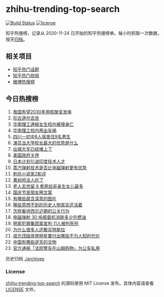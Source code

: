 # zhihu-trending-top-search

[![Build Status](https://github.com/justjavac/zhihu-trending-top-search/workflows/ci/badge.svg?branch=main)](https://github.com/justjavac/zhihu-trending-top-search/actions)
[![license](https://img.shields.io/github/license/justjavac/zhihu-trending-top-search)](https://github.com/justjavac/zhihu-trending-top-search/blob/main/LICENSE)

知乎热搜榜，记录从 2020-11-24 日开始的知乎热搜榜单。每小时抓取一次数据，按天[归档](./archives)。

## 相关项目

- [知乎热门话题](https://github.com/justjavac/zhihu-trending-hot-questions)
- [知乎热门视频](https://github.com/justjavac/zhihu-trending-hot-video)
- [微博热搜榜](https://github.com/justjavac/weibo-trending-hot-search)

## 今日热搜榜

<!-- BEGIN -->
<!-- 最后更新时间 Thu Oct 02 2025 09:36:53 GMT+0800 (China Standard Time) -->

1. [我国有望2030年用核聚变发电](https://www.zhihu.com/search?q=%E6%88%91%E5%9B%BD%E6%9C%89%E6%9C%9B2030%E5%B9%B4%E7%94%A8%E6%A0%B8%E8%81%9A%E5%8F%98%E5%8F%91%E7%94%B5)
1. [珍古道尔去世](https://www.zhihu.com/search?q=%E7%8F%8D%E5%8F%A4%E9%81%93%E5%B0%94%E5%8E%BB%E4%B8%96)
1. [华南理工通报女生校内被撞身亡](https://www.zhihu.com/search?q=%E5%8D%8E%E5%8D%97%E7%90%86%E5%B7%A5%E9%80%9A%E6%8A%A5%E5%A5%B3%E7%94%9F%E6%A0%A1%E5%86%85%E8%A2%AB%E6%92%9E%E8%BA%AB%E4%BA%A1)
1. [华南理工校内再出车祸](https://www.zhihu.com/search?q=%E5%8D%8E%E5%8D%97%E7%90%86%E5%B7%A5%E6%A0%A1%E5%86%85%E5%86%8D%E5%87%BA%E8%BD%A6%E7%A5%B8)
1. [四川一初中8人宿舍住9名男生](https://www.zhihu.com/search?q=%E5%9B%9B%E5%B7%9D%E4%B8%80%E5%88%9D%E4%B8%AD8%E4%BA%BA%E5%AE%BF%E8%88%8D%E4%BD%8F9%E5%90%8D%E7%94%B7%E7%94%9F)
1. [演员当大学校长最大的优势是什么](https://www.zhihu.com/search?q=%E6%BC%94%E5%91%98%E5%BD%93%E5%A4%A7%E5%AD%A6%E6%A0%A1%E9%95%BF%E6%9C%80%E5%A4%A7%E7%9A%84%E4%BC%98%E5%8A%BF%E6%98%AF%E4%BB%80%E4%B9%88)
1. [出城大军已经堵上了](https://www.zhihu.com/search?q=%E5%87%BA%E5%9F%8E%E5%A4%A7%E5%86%9B%E5%B7%B2%E7%BB%8F%E5%A0%B5%E4%B8%8A%E4%BA%86)
1. [美国政府关停](https://www.zhihu.com/search?q=%E7%BE%8E%E5%9B%BD%E6%94%BF%E5%BA%9C%E5%85%B3%E5%81%9C)
1. [日本计划引进印度技术人才](https://www.zhihu.com/search?q=%E6%97%A5%E6%9C%AC%E8%AE%A1%E5%88%92%E5%BC%95%E8%BF%9B%E5%8D%B0%E5%BA%A6%E6%8A%80%E6%9C%AF%E4%BA%BA%E6%89%8D)
1. [蒸汽弹射技术是否比电磁弹射更有优势](https://www.zhihu.com/search?q=%E8%92%B8%E6%B1%BD%E5%BC%B9%E5%B0%84%E6%8A%80%E6%9C%AF%E6%98%AF%E5%90%A6%E6%AF%94%E7%94%B5%E7%A3%81%E5%BC%B9%E5%B0%84%E6%9B%B4%E6%9C%89%E4%BC%98%E5%8A%BF)
1. [刺杀小说家2影评](https://www.zhihu.com/search?q=%E5%88%BA%E6%9D%80%E5%B0%8F%E8%AF%B4%E5%AE%B62%E5%BD%B1%E8%AF%84)
1. [黄焖鸡没人吃了](https://www.zhihu.com/search?q=%E9%BB%84%E7%84%96%E9%B8%A1%E6%B2%A1%E4%BA%BA%E5%90%83%E4%BA%86)
1. [老人去世留 8 套房给非亲生女儿最多](https://www.zhihu.com/search?q=%E8%80%81%E4%BA%BA%E5%8E%BB%E4%B8%96%E7%95%99%208%20%E5%A5%97%E6%88%BF%E7%BB%99%E9%9D%9E%E4%BA%B2%E7%94%9F%E5%A5%B3%E5%84%BF%E6%9C%80%E5%A4%9A)
1. [国庆节发朋友圈文案](https://www.zhihu.com/search?q=%E5%9B%BD%E5%BA%86%E8%8A%82%E5%8F%91%E6%9C%8B%E5%8F%8B%E5%9C%88%E6%96%87%E6%A1%88)
1. [有哪些蕴含深意的图片](https://www.zhihu.com/search?q=%E6%9C%89%E5%93%AA%E4%BA%9B%E8%95%B4%E5%90%AB%E6%B7%B1%E6%84%8F%E7%9A%84%E5%9B%BE%E7%89%87)
1. [哪些意想不到的历史人物其实还活着](https://www.zhihu.com/search?q=%E5%93%AA%E4%BA%9B%E6%84%8F%E6%83%B3%E4%B8%8D%E5%88%B0%E7%9A%84%E5%8E%86%E5%8F%B2%E4%BA%BA%E7%89%A9%E5%85%B6%E5%AE%9E%E8%BF%98%E6%B4%BB%E7%9D%80)
1. [怎样看待西贝近期的公关行为](https://www.zhihu.com/search?q=%E6%80%8E%E6%A0%B7%E7%9C%8B%E5%BE%85%E8%A5%BF%E8%B4%9D%E8%BF%91%E6%9C%9F%E7%9A%84%E5%85%AC%E5%85%B3%E8%A1%8C%E4%B8%BA)
1. [电磁弹射 30 吨舰载机消耗多少升燃油](https://www.zhihu.com/search?q=%E7%94%B5%E7%A3%81%E5%BC%B9%E5%B0%84%2030%20%E5%90%A8%E8%88%B0%E8%BD%BD%E6%9C%BA%E6%B6%88%E8%80%97%E5%A4%9A%E5%B0%91%E5%8D%87%E7%87%83%E6%B2%B9)
1. [明家犯罪集团案宣判 11人被判死刑](https://www.zhihu.com/search?q=%E6%98%8E%E5%AE%B6%E7%8A%AF%E7%BD%AA%E9%9B%86%E5%9B%A2%E6%A1%88%E5%AE%A3%E5%88%A4%2011%E4%BA%BA%E8%A2%AB%E5%88%A4%E6%AD%BB%E5%88%91)
1. [为什么很多人还敢买特斯拉](https://www.zhihu.com/search?q=%E4%B8%BA%E4%BB%80%E4%B9%88%E5%BE%88%E5%A4%9A%E4%BA%BA%E8%BF%98%E6%95%A2%E4%B9%B0%E7%89%B9%E6%96%AF%E6%8B%89)
1. [成为顶级体育明星要付出哪些不为人知的代价](https://www.zhihu.com/search?q=%E6%88%90%E4%B8%BA%E9%A1%B6%E7%BA%A7%E4%BD%93%E8%82%B2%E6%98%8E%E6%98%9F%E8%A6%81%E4%BB%98%E5%87%BA%E5%93%AA%E4%BA%9B%E4%B8%8D%E4%B8%BA%E4%BA%BA%E7%9F%A5%E7%9A%84%E4%BB%A3%E4%BB%B7)
1. [中国有哪些逆天的文物](https://www.zhihu.com/search?q=%E4%B8%AD%E5%9B%BD%E6%9C%89%E5%93%AA%E4%BA%9B%E9%80%86%E5%A4%A9%E7%9A%84%E6%96%87%E7%89%A9)
1. [官方通报「法院警车在山姆购物」为公车私用](https://www.zhihu.com/search?q=%E5%AE%98%E6%96%B9%E9%80%9A%E6%8A%A5%E3%80%8C%E6%B3%95%E9%99%A2%E8%AD%A6%E8%BD%A6%E5%9C%A8%E5%B1%B1%E5%A7%86%E8%B4%AD%E7%89%A9%E3%80%8D%E4%B8%BA%E5%85%AC%E8%BD%A6%E7%A7%81%E7%94%A8)

<!-- END -->

历史归档 [./archives](./archives)

### License

[zhihu-trending-top-search](https://github.com/justjavac/zhihu-trending-top-search) 的源码使用 MIT License
发布。具体内容请查看 [LICENSE](./LICENSE) 文件。
